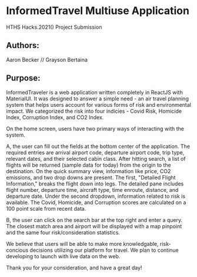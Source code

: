 # InformedTravel Multiuse Application
HTHS Hacks.2021() Project Submission

## Authors: 
Aaron Becker // Grayson Bertaina 

## Purpose:
InformedTraveler is a web application written completely in ReactJS with MaterialUI. It was designed to answer a simple need - an air travel planning system that helps users account for various forms of risk and environmental impact. We categorized the risk into four indicies - Covid Risk, Homicide Index, Corruption Index, and CO2 Index. 

On the home screen, users have two primary ways of interacting with the system. 

A, the user can fill out the fields at the bottom center of the application. The required entries are arrival airport code, departure airport code, trip type, relevant dates, and their selected cabin class. After hitting search, a list of flights will be returned (sample data for today) from the origin to the destination. On the quick summary view, information like price, CO2 emissions, and two drop downs are present. The first, "Detailed Flight Information," breaks the flight down into legs. The detailed pane includes flight number, departure time, aircraft type, time enroute, distance, and departure date. Under the second dropdown, information related to risk is available. The Covid, Homicide, and Corruption scores are calculated on a 100 point scale from recent data. 

B, the user can click on the search bar at the top right and enter a query. The closest match area and airport will be displayed with a map pinpoint and the same four risk/consideration statistics. 

We believe that users will be able to make more knowledgable, risk-concious decisions utilizing our platform for travel. We plan to continue developing to launch with live data on the web. 

Thank you for your consideration, and have a great day!

